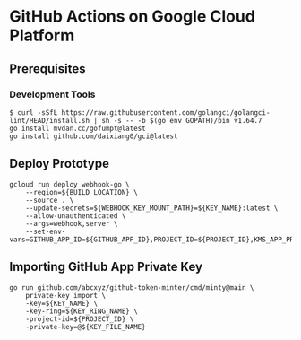 # GitHub Actions on Google Cloud Platform

## Prerequisites

### Development Tools

```shell
$ curl -sSfL https://raw.githubusercontent.com/golangci/golangci-lint/HEAD/install.sh | sh -s -- -b $(go env GOPATH)/bin v1.64.7
go install mvdan.cc/gofumpt@latest
go install github.com/daixiang0/gci@latest
```

## Deploy Prototype

```shell
gcloud run deploy webhook-go \
    --region=${BUILD_LOCATION} \
    --source . \
    --update-secrets=${WEBHOOK_KEY_MOUNT_PATH}=${KEY_NAME}:latest \
    --allow-unauthenticated \
    --args=webhook,server \
    --set-env-vars=GITHUB_APP_ID=${GITHUB_APP_ID},PROJECT_ID=${PROJECT_ID},KMS_APP_PRIVATE_KEY_ID=${KMS_APP_PRIVATE_KEY_ID},BUILD_LOCATION=${BUILD_LOCATION},WEBHOOK_KEY_MOUNT_PATH=${WEBHOOK_KEY_MOUNT_PATH},RUNNER_REPOSITORY_ID=${RUNNER_REPOSITORY_ID}
```

## Importing GitHub App Private Key

```shell
go run github.com/abcxyz/github-token-minter/cmd/minty@main \
    private-key import \
    -key=${KEY_NAME} \
    -key-ring=${KEY_RING_NAME} \
    -project-id=${PROJECT_ID} \
    -private-key=@${KEY_FILE_NAME}
```
